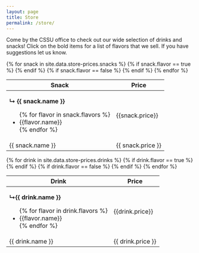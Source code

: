 ```yaml
---
layout: page
title: Store
permalink: /store/
---
```


Come by the CSSU office to check out our wide selection of drinks and snacks! Click on the bold items for a list of flavors that we sell. If you have suggestions let us know.

<!--
## Status

<table>
  <thead>
    <tr>
      <th>Item</th>
      <th>Available</th>
    </tr>
  </thead>
  <tbody>
    {% for item in site.data.status %}
    <tr>
      <td>{{ item.item }}</td>
      <td>{% if item.status %}✅{% else %}❌{% endif %}</td>
    </tr>
    {% endfor %}
  </tbody>
</table>


## For sale
-->

<div id="store">
  <section class="store-left">
    <table>
      <thead>
        <tr>
          <th>Snack</th>
          <th>Price</th>
        </tr>
      </thead>
      <tbody>
        {% for snack in site.data.store-prices.snacks %}
        {% if snack.flavor == true %}
        <tr>
          <td>
            <p class="collapse" style="font-weight: bold">&#8627; {{ snack.name }}</p>
              <div class="panel">
                <ul>
                {% for flavor in snack.flavors %}
                <li>{{flavor.name}}</li>
                {% endfor %}
                </ul>
              </div>
          </td>
          <td>{{snack.price}}</td>
        </tr>
        {% endif %}
        {% if snack.flavor == false %}
        <tr>
          <td>{{ snack.name }}</td>
          <td>{{ snack.price }}</td>
        </tr>
        {% endif %}
        {% endfor %}
      </tbody>
    </table>
  </section>
  <section class="store-right">
    <table>
      <thead>
        <tr>
          <th>Drink</th>
          <th>Price</th>
        </tr>
      </thead>
      <tbody>
        {% for drink in site.data.store-prices.drinks %}
        {% if drink.flavor == true %}
        <tr>
          <td>
            <p class="collapse" style="font-weight: bold">&#8627;{{ drink.name }}</p>
              <div class="panel">
                <ul>
                {% for flavor in drink.flavors %}
                <li>{{flavor.name}}</li>
                {% endfor %}
                </ul>
              </div>
          </td>
          <td>{{drink.price}}</td>
        </tr>
        {% endif %}
        {% if drink.flavor == false %}
        <tr>
          <td>{{ drink.name }}</td>
          <td>{{ drink.price }}</td>
        </tr>
        {% endif %}
        {% endfor %}
      </tbody>
    </table>
  </section>
</div>

<script>
  /** Store Collapse Feature by Borna*/
  var coll = document.getElementsByClassName("collapse");
  var i;
  for (i = 0; i < coll.length; i++) {
    coll[i].addEventListener("click", function() {
      this.classList.toggle("active");
      var panel = this.nextElementSibling;
      if (panel.style.display === "block") {
        panel.style.display = "none";
      } else {
        panel.style.display = "block";
      }
    });
  };
</script>